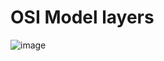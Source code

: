 # OSI Model layers
![image](https://github.com/user-attachments/assets/888851e2-a3ad-4c56-91c8-e276744fc990)


